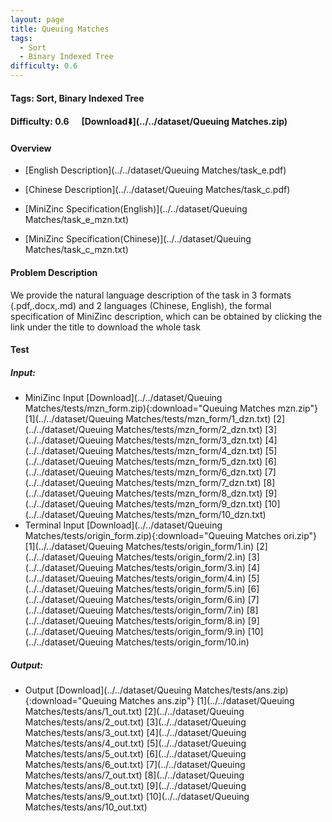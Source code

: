 ```yaml
---
layout: page
title: Queuing Matches
tags:
  - Sort
  - Binary Indexed Tree
difficulty: 0.6
---
```


#### Tags: Sort, Binary Indexed Tree
#### Difficulty: 0.6 &nbsp;&nbsp;&nbsp;&nbsp; [Download⬇️](../../dataset/Queuing Matches.zip)
#### Overview
- [English Description](../../dataset/Queuing Matches/task_e.pdf)
- [Chinese Description](../../dataset/Queuing Matches/task_c.pdf)
- [MiniZinc Specification(English)](../../dataset/Queuing Matches/task_e_mzn.txt)

- [MiniZinc Specification(Chinese)](../../dataset/Queuing Matches/task_c_mzn.txt)

#### Problem Description
We provide the natural language description of the task in 3 formats (.pdf,.docx,.md) and 2 languages (Chinese, English), the formal specification of MiniZinc description, which can be obtained by clicking the link under the title to download the whole task
#### Test
##### Input:
- MiniZinc Input [Download](../../dataset/Queuing Matches/tests/mzn_form.zip){:download="Queuing Matches mzn.zip"} [1](../../dataset/Queuing Matches/tests/mzn_form/1_dzn.txt) [2](../../dataset/Queuing Matches/tests/mzn_form/2_dzn.txt) [3](../../dataset/Queuing Matches/tests/mzn_form/3_dzn.txt) [4](../../dataset/Queuing Matches/tests/mzn_form/4_dzn.txt) [5](../../dataset/Queuing Matches/tests/mzn_form/5_dzn.txt) [6](../../dataset/Queuing Matches/tests/mzn_form/6_dzn.txt) [7](../../dataset/Queuing Matches/tests/mzn_form/7_dzn.txt) [8](../../dataset/Queuing Matches/tests/mzn_form/8_dzn.txt) [9](../../dataset/Queuing Matches/tests/mzn_form/9_dzn.txt) [10](../../dataset/Queuing Matches/tests/mzn_form/10_dzn.txt) 
- Terminal Input [Download](../../dataset/Queuing Matches/tests/origin_form.zip){:download="Queuing Matches ori.zip"} [1](../../dataset/Queuing Matches/tests/origin_form/1.in) [2](../../dataset/Queuing Matches/tests/origin_form/2.in) [3](../../dataset/Queuing Matches/tests/origin_form/3.in) [4](../../dataset/Queuing Matches/tests/origin_form/4.in) [5](../../dataset/Queuing Matches/tests/origin_form/5.in) [6](../../dataset/Queuing Matches/tests/origin_form/6.in) [7](../../dataset/Queuing Matches/tests/origin_form/7.in) [8](../../dataset/Queuing Matches/tests/origin_form/8.in) [9](../../dataset/Queuing Matches/tests/origin_form/9.in) [10](../../dataset/Queuing Matches/tests/origin_form/10.in) 

##### Output:
- Output [Download](../../dataset/Queuing Matches/tests/ans.zip){:download="Queuing Matches ans.zip"} [1](../../dataset/Queuing Matches/tests/ans/1_out.txt) [2](../../dataset/Queuing Matches/tests/ans/2_out.txt) [3](../../dataset/Queuing Matches/tests/ans/3_out.txt) [4](../../dataset/Queuing Matches/tests/ans/4_out.txt) [5](../../dataset/Queuing Matches/tests/ans/5_out.txt) [6](../../dataset/Queuing Matches/tests/ans/6_out.txt) [7](../../dataset/Queuing Matches/tests/ans/7_out.txt) [8](../../dataset/Queuing Matches/tests/ans/8_out.txt) [9](../../dataset/Queuing Matches/tests/ans/9_out.txt) [10](../../dataset/Queuing Matches/tests/ans/10_out.txt) 

